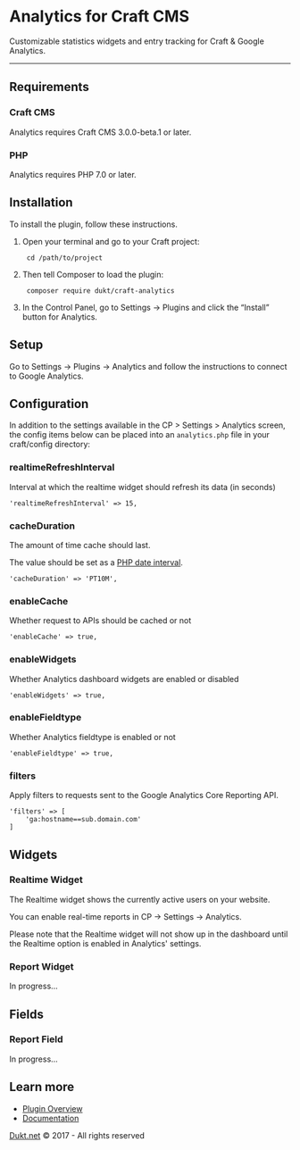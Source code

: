 # Analytics for Craft CMS

Customizable statistics widgets and entry tracking for Craft & Google Analytics.

-------------------------------------------

## Requirements

### Craft CMS
Analytics requires Craft CMS 3.0.0-beta.1 or later.

### PHP
Analytics requires PHP 7.0 or later.

## Installation

To install the plugin, follow these instructions.

1. Open your terminal and go to your Craft project:

        cd /path/to/project

2. Then tell Composer to load the plugin:

        composer require dukt/craft-analytics

3. In the Control Panel, go to Settings → Plugins and click the “Install” button for Analytics.

## Setup

Go to Settings → Plugins → Analytics and follow the instructions to connect to Google Analytics.

## Configuration
In addition to the settings available in the CP > Settings > Analytics screen, the config items below can be placed into an `analytics.php` file in your craft/config directory:

### realtimeRefreshInterval

Interval at which the realtime widget should refresh its data (in seconds)

    'realtimeRefreshInterval' => 15,

### cacheDuration

The amount of time cache should last.

The value should be set as a [PHP date interval](http://www.php.net/manual/en/dateinterval.construct.php).

    'cacheDuration' => 'PT10M',

### enableCache

Whether request to APIs should be cached or not

    'enableCache' => true,

### enableWidgets

Whether Analytics dashboard widgets are enabled or disabled

    'enableWidgets' => true,

### enableFieldtype

Whether Analytics fieldtype is enabled or not

    'enableFieldtype' => true,

### filters

Apply filters to requests sent to the Google Analytics Core Reporting API.

	'filters' => [
		'ga:hostname==sub.domain.com'
	]

## Widgets

### Realtime Widget

The Realtime widget shows the currently active users on your website.

You can enable real-time reports in CP → Settings → Analytics.

Please note that the Realtime widget will not show up in the dashboard until the Realtime option is enabled in Analytics' settings.

### Report Widget
In progress…

## Fields

### Report Field
In progress…

## Learn more

- [Plugin Overview](https://dukt.net/analytics)
- [Documentation](https://dukt.net/analytics/docs)

[Dukt.net](https://dukt.net/) © 2017 - All rights reserved